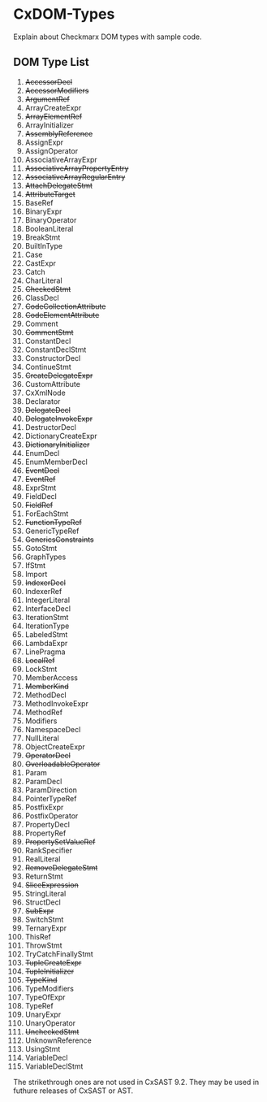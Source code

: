# CxDOM-Types
Explain about Checkmarx DOM types with sample code.

## DOM Type List
1. <s>AccessorDecl</s>
2. <s>AccessorModifiers</s>
3. <s>ArgumentRef</s>
4. ArrayCreateExpr
5. <s>ArrayElementRef</s>
6. ArrayInitializer
7. <s>AssemblyReference</s>
8. AssignExpr
9. AssignOperator
10. AssociativeArrayExpr
11. <s>AssociativeArrayPropertyEntry</s>
12. <s>AssociativeArrayRegularEntry</s>
13. <s>AttachDelegateStmt</s>
14. <s>AttributeTarget</s>
15. BaseRef
16. BinaryExpr
17. BinaryOperator
18. BooleanLiteral
19. BreakStmt
20. BuiltInType
21. Case
22. CastExpr
23. Catch
24. CharLiteral
25. <s>CheckedStmt</s>
26. ClassDecl
27. <s>CodeCollectionAttribute</s>
28. <s>CodeElementAttribute</s>
29. Comment
30. <s>CommentStmt</s>
31. ConstantDecl
32. ConstantDeclStmt
33. ConstructorDecl
34. ContinueStmt
35. <s>CreateDelegateExpr</s>
36. CustomAttribute
37. CxXmlNode
38. Declarator
39. <s>DelegateDecl</s>
40. <s>DelegateInvokeExpr</s>
41. DestructorDecl
42. DictionaryCreateExpr
43. <s>DictionaryInitializer</s>
44. EnumDecl
45. EnumMemberDecl
46. <s>EventDecl</s>
47. <s>EventRef</s>
48. ExprStmt
49. FieldDecl
50. <s>FieldRef</s>
51. ForEachStmt
52. <s>FunctionTypeRef</s>
53. GenericTypeRef
54. <s>GenericsConstraints</s>
55. GotoStmt
56. GraphTypes
57. IfStmt
58. Import
59. <s>IndexerDecl</s>
60. IndexerRef
61. IntegerLiteral
62. InterfaceDecl
63. IterationStmt
64. IterationType
65. LabeledStmt
66. LambdaExpr
67. LinePragma
68. <s>LocalRef</s>
69. LockStmt
70. MemberAccess
71. <s>MemberKind</s>
72. MethodDecl
73. MethodInvokeExpr
74. MethodRef
75. Modifiers
76. NamespaceDecl
77. NullLiteral
78. ObjectCreateExpr
79. <s>OperatorDecl</s>
80. <s>OverloadableOperator</s>
81. Param
82. ParamDecl
83. ParamDirection
84. PointerTypeRef
85. PostfixExpr
86. PostfixOperator
87. PropertyDecl
88. PropertyRef
89. <s>PropertySetValueRef</s>
90. RankSpecifier
91. RealLiteral
92. <s>RemoveDelegateStmt</s>
93. ReturnStmt
94. <s>SliceExpression</s>
95. StringLiteral
96. StructDecl
97. <s>SubExpr</s>
98. SwitchStmt
99. TernaryExpr
100. ThisRef
101. ThrowStmt
102. TryCatchFinallyStmt
103. <s>TupleCreateExpr</s>
104. <s>TupleInitializer</s>
105. <s>TypeKind</s>
106. TypeModifiers
107. TypeOfExpr
108. TypeRef
109. UnaryExpr
110. UnaryOperator
111. <s>UncheckedStmt</s>
112. UnknownReference
113. UsingStmt
114. VariableDecl
115. VariableDeclStmt

The strikethrough ones are not used in CxSAST 9.2. They may be used in futhure releases of CxSAST or AST.